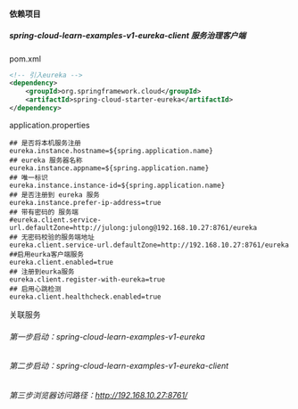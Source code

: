 #### 依赖项目

##### spring-cloud-learn-examples-v1-eureka-client 服务治理客户端



pom.xml

```xml
<!-- 引入eureka -->
<dependency>
    <groupId>org.springframework.cloud</groupId>
    <artifactId>spring-cloud-starter-eureka</artifactId>
</dependency>
```





application.properties

```properties
## 是否将本机服务注册
eureka.instance.hostname=${spring.application.name}
## eureka 服务器名称
eureka.instance.appname=${spring.application.name}
## 唯一标识
eureka.instance.instance-id=${spring.application.name}
## 是否注册到 eureka 服务
eureka.instance.prefer-ip-address=true
## 带有密码的 服务端
#eureka.client.service-url.defaultZone=http://julong:julong@192.168.10.27:8761/eureka
## 无密码校验的服务端地址
eureka.client.service-url.defaultZone=http://192.168.10.27:8761/eureka
##启用eurka客户端服务
eureka.client.enabled=true
## 注册到eurka服务
eureka.client.register-with-eureka=true
## 启用心跳检测
eureka.client.healthcheck.enabled=true
```



关联服务

###### 第一步启动：spring-cloud-learn-examples-v1-eureka

###### 第二步启动：spring-cloud-learn-examples-v1-eureka-client

###### 第三步浏览器访问路径：http://192.168.10.27:8761/




